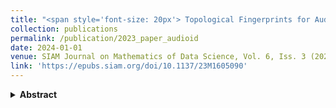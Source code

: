 ```yaml
---
title: "<span style='font-size: 20px'> Topological Fingerprints for Audio Identification"
collection: publications
permalink: /publication/2023_paper_audioid
date: 2024-01-01
venue: SIAM Journal on Mathematics of Data Science, Vol. 6, Iss. 3 (2024)
link: 'https://epubs.siam.org/doi/10.1137/23M1605090'
---
```


<details>
<summary><strong>Abstract</strong></summary>
<p style="font-size:11pt;">
(with W. Reise, M. Dominguez, H.A. Harrington and M. Beguerisse-Diaz) <span style="font-size:11pt; font-style:italic"> 
We present a topological audio fingerprinting approach for robustly identifying duplicate audio tracks. Our method applies persistent homology on local spectral decompositions of audio signals, using filtered cubical complexes computed from mel-spectrograms. By encoding the audio content in terms of local Betti curves, our topological audio fingerprints enable accurate detection of time-aligned audio matchings. Experimental results demonstrate the accuracy of our algorithm in the detection of tracks with the same audio content, even when subjected to various obfuscations. Our approach outperforms existing methods in scenarios involving topological distortions, such as time stretching and pitch shifting.
</span>
</p>
</details>
